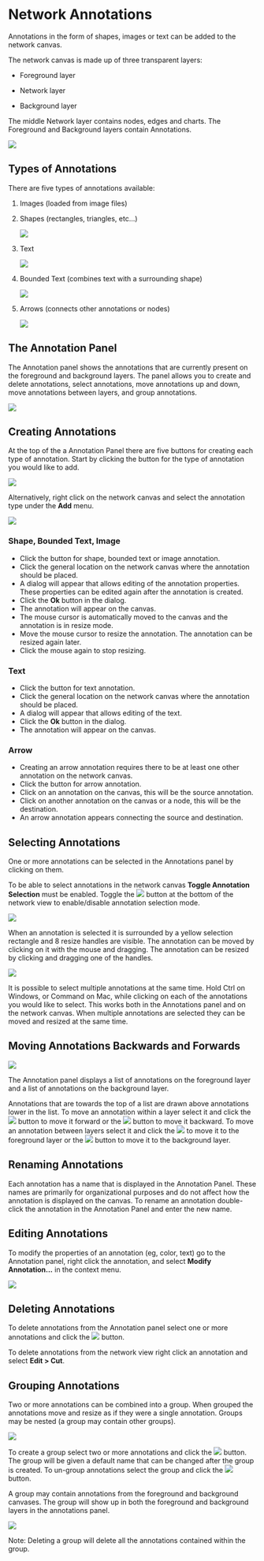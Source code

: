 <a id="network_annotations"> </a>
# Network Annotations

Annotations in the form of shapes, images or text can be added to the network canvas. 

The network canvas is made up of three transparent layers:

- Foreground layer

- Network layer

- Background layer

The middle Network layer contains nodes, edges and charts. The Foreground and Background 
layers contain Annotations.

![](_static/images/Annotations/layers.png)


## Types of Annotations

There are five types of annotations available:

1. Images (loaded from image files)

2. Shapes (rectangles, triangles, etc...)

   ![](_static/images/Annotations/type_shape.png)

3. Text

   ![](_static/images/Annotations/type_text.png)

4. Bounded Text (combines text with a surrounding shape)

   ![](_static/images/Annotations/type_bounded_text.png)

5. Arrows (connects other annotations or nodes)

   ![](_static/images/Annotations/type_arrow.png)

 
## The Annotation Panel

The Annotation panel shows the annotations that are currently present on the foreground and 
background layers. The panel allows you to create and delete annotations, select annotations, 
move annotations up and down, move annotations between layers, and group annotations.

![](_static/images/Annotations/annotations_panel.png)


## Creating Annotations

At the top of the a Annotation Panel there are five buttons for creating each type of annotation. 
Start by clicking the button for the type of annotation you would like to add. 

![](_static/images/Annotations/annotations_panel_buttons.png)

Alternatively, right click on the network canvas and select the annotation type under the **Add** menu.

![](_static/images/Annotations/add_menu.png)

### Shape, Bounded Text, Image
- Click the button for shape, bounded text or image annotation.
- Click the general location on the network canvas where the annotation should be placed.
- A dialog will appear that allows editing of the annotation properties. These properties can be edited 
  again after the annotation is created.
- Click the **Ok** button in the dialog.
- The annotation will appear on the canvas. 
- The mouse cursor is automatically moved to the canvas and the annotation is in resize mode. 
- Move the mouse cursor to resize the annotation. The annotation can be resized again later.
- Click the mouse again to stop resizing.

### Text
- Click the button for text annotation.
- Click the general location on the network canvas where the annotation should be placed.
- A dialog will appear that allows editing of the text.
- Click the **Ok** button in the dialog.
- The annotation will appear on the canvas. 

### Arrow
- Creating an arrow annotation requires there to be at least one other annotation on the network canvas.
- Click the button for arrow annotation.
- Click on an annotation on the canvas, this will be the source annotation.
- Click on another annotation on the canvas or a node, this will be the destination.
- An arrow annotation appears connecting the source and destination.


## Selecting Annotations

One or more annotations can be selected in the Annotations panel by clicking on them. 

To be able to select annotations in the network canvas
**Toggle Annotation Selection** must be enabled. Toggle the 
![](_static/images/Annotations/button_annotation_selection.png)
button at the bottom of the network view to enable/disable annotation selection mode.

![](_static/images/Annotations/annotation_selection_mode.png)

When an annotation is selected it is surrounded by a yellow selection rectangle and 8 resize 
handles are visible. The annotation can be moved by clicking on it with the mouse and dragging. 
The annotation can be resized by clicking and dragging one of the handles.

![](_static/images/Annotations/selected.png)

It is possible to select multiple annotations at the same time. Hold Ctrl on Windows, 
or Command on Mac, while clicking on each of the annotations you would like to select. 
This works both in the Annotations panel and on the network canvas. When multiple annotations 
are selected they can be moved and resized at the same time.



## Moving Annotations Backwards and Forwards

![](_static/images/Annotations/annotations_panel_selected.png)

The Annotation panel displays a list of annotations on the foreground layer and a list of 
annotations on the background layer.

Annotations that are towards the top of a list are drawn above annotations lower in the list. 
To move an annotation within a layer select it and click the 
![](_static/images/Annotations/button_up.png) button to move it forward or the
![](_static/images/Annotations/button_down.png) button
to move it backward. To move an annotation between layers select it and click the
![](_static/images/Annotations/button_up_2.png)
to move it to the foreground layer or the
![](_static/images/Annotations/button_down_2.png)
button to move it to the background layer. 


## Renaming Annotations

Each annotation has a name that is displayed in the Annotation Panel. These names are primarily 
for organizational purposes and do not affect how the annotation is displayed on the canvas. To 
rename an annotation double-click the annotation in the Annotation Panel and enter the new name.


## Editing Annotations

To modify the properties of an annotation (eg, color, text) go to the Annotation panel,
right click the annotation, and select **Modify Annotation...** in the context menu.

![](_static/images/Annotations/modify_menu.png)


## Deleting Annotations

To delete annotations from the Annotation panel select one or more annotations and click the 
![](_static/images/Annotations/button_trash.png) button.

To delete annotations from the network view right click an annotation and select **Edit > Cut**.


## Grouping Annotations

Two or more annotations can be combined into a group. When grouped the annotations move and resize 
as if they were a single annotation. Groups may be nested (a group may contain other groups).

![](_static/images/Annotations/legend.png)

To create a group select two or more annotations and click the 
![](_static/images/Annotations/button_group.png) button. The group will be given a default 
name that can be changed after the group is created. To un-group annotations select the group and click the 
![](_static/images/Annotations/button_ungroup.png) button.

A group may contain annotations from the foreground and background canvases. The group will show up in 
both the foreground and background layers in the annotations panel. 

![](_static/images/Annotations/group_layers.png)

Note: Deleting a group will delete all the annotations contained within the group.




